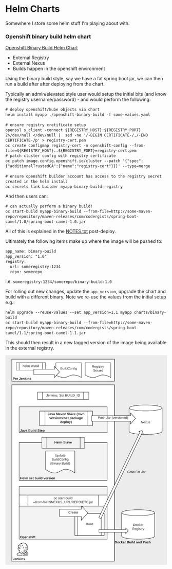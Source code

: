 # Helm Charts

Somewhere I store some helm stuff I'm playing about with.

### Openshift binary build helm chart

[Openshift Binary Build Helm Chart](./openshift-binary-build)

- External Registry
- External Nexus
- Builds happen in the openshift environment

Using the binary build style, say we have a fat spring boot jar, we can then run a build after after deploying from the chart.

Typically an admin/elevated style user would setup the initial bits (and know the registry username/password) - and would perform the following:

```
# deploy openshift/kube objects via chart
helm install myapp ./openshift-binary-build -f some-values.yaml

# ensure registry cretificate setup
openssl s_client -connect ${REGISTRY_HOST}:${REGISTRY_PORT} 2>/dev/null </dev/null |  sed -ne '/-BEGIN CERTIFICATE-/,/-END CERTIFICATE-/p' > registry-cert.pem
oc create configmap registry-cert -n openshift-config --from-file=${REGISTRY_HOST}..${REGISTRY_PORT}=registry-cert.pem
# patch cluster config with registry certificate
oc patch image.config.openshift.io/cluster --patch '{"spec":{"additionalTrustedCA":{"name":"registry-cert"}}}' --type=merge

# ensure openshift builder account has access to the registry secret created in the helm install
oc secrets link builder myapp-binary-build-registry
```

And then users can:

```
# can actually perform a binary build!
oc start-build myapp-binary-build --from-file=http://some-maven-repo/repository/maven-releases/com/codergists/spring-boot-camel/1.0/spring-boot-camel-1.0.jar
```

All of this is explained in the [NOTES.txt](./openshift-binary-build/templates/NOTES.txt) post-deploy.

Ultimately the following items make up where the image will be pushed to:
```
app_name: binary-build
app_version: "1.0"
registry:
  url: someregistry:1234
  repo: somerepo
```
i.e. `someregistry:1234/somerepo/binary-build:1.0`

For rolling out new changes, update the `app_version`, upgrade the chart and build with a different binary. Note we re-use the values from the initial setup e.g.:

```
helm upgrade --reuse-values --set app_version=1.1 myapp charts/binary-build
oc start-build myapp-binary-build --from-file=http://some-maven-repo/repository/maven-releases/com/codergists/spring-boot-camel/1.1/spring-boot-camel-1.1.jar
```

This should then result in a new tagged version of the image being available in the external registry.

![using helm binary build](./images/jenkins-helm-build.png)